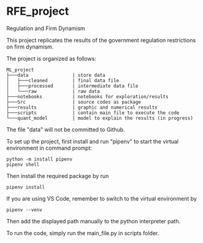 # RFE_project
 Regulation and Firm Dynamism

This project replicates the results of the government regulation restrictions on firm dynamism.

The project is organized as follows:
```console
ML_project
├───data                | store data 
│   ├───cleaned         | final data file
│   ├───processed       | intermediate data file
│   └───raw             | raw data
├───notebooks           | notebooks for exploration/results
├───Src                 | source codes as package
├───results             | graphic and numerical results
├───scripts             | contain main file to execute the code
└───quant_model         | model to explain the results (in progress)
```

The file "data" will not be committed to Github.

To set up the project, first install and run "pipenv" to start the virtual environment in command prompt:
```console
python -m install pipenv
pipenv shell
```

Then install the required package by run
``` console
pipenv install
```

If you are using VS Code, remember to switch to the virtual environment by
``` console
pipenv --venv
```
Then add the displayed path manually to the python interpreter path.

To run the code, simply run the main_file.py in scripts folder.